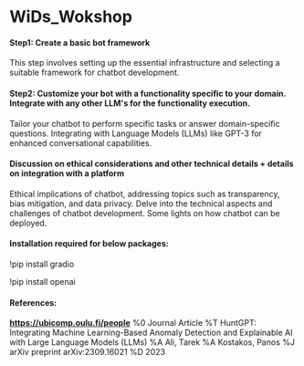 # WiDs_Wokshop

####  Step1: Create a basic bot framework
This step involves setting up the essential infrastructure and selecting a suitable framework for chatbot development.
####  Step2: Customize your bot with a functionality specific to your domain. Integrate with any other LLM's for the functionality execution.
Tailor your chatbot to perform specific tasks or answer domain-specific questions. Integrating with Language Models (LLMs) like GPT-3 for enhanced conversational capabilities.
####  Discussion on ethical considerations and other technical details + details on integration with a platform
Ethical implications of chatbot, addressing topics such as transparency, bias mitigation, and data privacy. Delve into the technical aspects and challenges of chatbot development. Some lights on how chatbot can be deployed.

#### Installation required for below packages:
!pip install gradio

!pip install openai

#### References:
**https://ubicomp.oulu.fi/people**
%0 Journal Article
%T HuntGPT: Integrating Machine Learning-Based Anomaly Detection and Explainable AI with Large Language Models (LLMs)
%A Ali, Tarek
%A Kostakos, Panos
%J arXiv preprint arXiv:2309.16021
%D 2023
